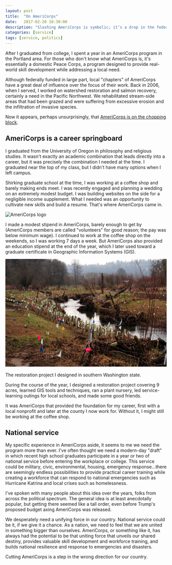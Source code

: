 ```yaml
---
layout: post
title:  "On AmeriCorps"
date:   2017-02-20 10:30:00
description: "Slashing AmeriCorps is symbolic; it’s a drop in the federal budget."
categories: [service]
tags: [service, politics]
---
```

After I graduated from college, I spent a year in an AmeriCorps program in the Portland area. For those who don't know what AmeriCorps is, it's essentially a domestic Peace Corps, a program designed to provide real-world skill development while addressing a local need.

Although federally funded in large part, local "chapters" of AmeriCorps have a great deal of influence over the focus of their work. Back in 2006, when I served, I worked on watershed restoration and salmon recovery, certainly a need in the Pacific Northwest. We rehabilitated stream-side areas that had been grazed and were suffering from excessive erosion and the infiltration of invasive species.

Now it appears, perhaps unsurprisingly, that [AmeriCorps is on the chopping block](https://www.nytimes.com/2017/02/17/us/politics/trump-program-eliminations-white-house-budget-office.html?_r=0). 

## AmeriCorps is a career springboard

I graduated from the University of Oregon in philosophy and religious studies. It wasn't exactly an academic combination that leads directly into a career, but it was precisely the combination I needed at the time. I graduated near the top of my class, but I didn't have many options when I left campus.

Shirking graduate school at the time, I was working at a coffee shop and barely making ends meet. I was recently engaged and planning a wedding on an extremely modest budget. I was building websites on the side for a negligible income supplement. What I needed was an opportunity to cultivate new skills and build a resume. That's where AmeriCorps came in.

![AmeriCorps logo](http://www.americorps.gov/sites/default/files/image/AC-Logo_Navy-stacked-1200x630_opengraph.png)

I made a modest stipend in AmeriCorps, barely enough to get by (AmeriCorps members are called "volunteers" for good reason; the pay was below minimum wage). I continued to work at the coffee shop on the weekends, so I was working 7 days a week. But AmeriCorps also provided an education stipend at the end of the year, which I later used toward a graduate certificate in Geographic Information Systems (GIS).

![watershed restoration in action](../assets/images/watershed.jpg)

<figcaption>The restoration project I designed in southern Washington state.</figcaption>

During the course of the year, I designed a restoration project covering 9 acres, learned GIS tools and techniques, ran a plant nursery, led service-learning outings for local schools, and made some good friends.

It was AmeriCorps that provided the foundation for my career, first with a local nonprofit and later at the county I now work for. Without it, I might still be working at the coffee shop.

## National service

My specific experience in AmeriCorps aside, it seems to me we need the program more than ever. I've often thought we need a modern-day "draft" in which recent high school graduates participate in a year or two of national service before entering the workplace or college. This service could be military, civic, environmental, housing, emergency response...there are seemingly endless possibilities to provide practical career training while creating a workforce that can respond to national emergencies such as Hurricane Katrina and local crises such as homelessness.

I've spoken with many people about this idea over the years, folks from across the political spectrum. The general idea is at least anecdotally popular, but getting there seemed like a tall order, even before Trump's proposed budget axing AmeriCorps was released.

We desperately need a unifying force in our country. National service could be it, if we give it a chance. As a nation, we need to feel that we are united in something bigger than ourselves. AmeriCorps, or something like it, has always had the potential to be that uniting force that unveils our shared destiny, provides valuable skill development and workforce training, and builds national resilience and response to emergencies and disasters.

Cutting AmeriCorps is a step in the wrong direction for our country.


